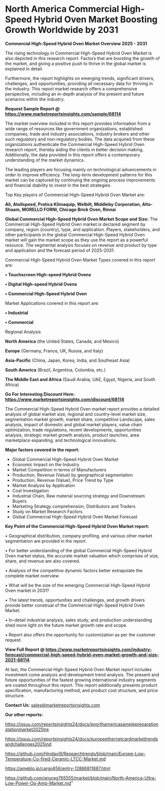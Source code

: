 # North America Commercial High-Speed Hybrid Oven Market Boosting Growth Worldwide by 2031

<Strong> Commercial High-Speed Hybrid Oven Market Overview 2025 - 2031</strong>

The rising technology in Commercial High-Speed Hybrid Oven Market is also depicted in this research report. Factors that are boosting the growth of the market, and giving a positive push to thrive in the global market is explained in detail.

Furthermore, the report highlights on emerging trends, significant drivers, challenges, and opportunities, providing all necessary data for thriving in the industry. This report market research offers a comprehensive perspective, including an in-depth analysis of the present and future scenarios within the industry.

<strong>Request Sample Report @ <a href=https://www.marketreportsinsights.com/sample/68114>https://www.marketreportsinsights.com/sample/68114</a></strong>

The market overview included in this report provides information from a wide range of resources like government organizations, established companies, trade and industry associations, industry brokers and other such regulatory and non-regulatory bodies. The data acquired from these organizations authenticate the Commercial High-Speed Hybrid Oven research report, thereby aiding the clients in better decision making. Additionally, the data provided in this report offers a contemporary understanding of the market dynamics.

The leading players are focusing mainly on technological advancements in order to improve efficiency. The long-term development patterns for this market can be captured by continuing the ongoing process improvements and financial stability to invest in the best strategies.

Top Key players of Commercial High-Speed Hybrid Oven Market are:

<strong>Ali, Atollspeed, Pratica Klimaquip, Welbilt, Middleby Corporation, Alto-Shaam, MORELLO FORNI, Chicago Brick Oven, Rinnai</strong>

<strong><b>Global Commercial High-Speed Hybrid Oven Market Scope and Size:</b></strong>
The Commercial High-Speed Hybrid Oven market is declared segment by company, region (country), type, and application. Players, stakeholders, and other participants in the global Commercial High-Speed Hybrid Oven market will gain the market scope as they use the report as a powerful resource. The segmental analysis focuses on revenue and product by type and application and the forecast period of 2025-2031.

Commercial High-Speed Hybrid Oven Market Types covered in this report are:

<strong>• Touchscreen High-speed Hybrid Ovens

• Digital High-speed Hybrid Ovens

• Commercial High-Speed Hybrid Oven</strong>

Market Applications covered in this report are:

<strong>• Industrial

• Commercial</strong> 

Regional Analysis

<strong>North America</strong> (the United States, Canada, and Mexico)

<strong>Europe</strong> (Germany, France, UK, Russia, and Italy)

<strong>Asia-Pacific</strong> (China, Japan, Korea, India, and Southeast Asia)

<strong>South America</strong> (Brazil, Argentina, Colombia, etc.)

<strong>The Middle East and Africa</strong> (Saudi Arabia, UAE, Egypt, Nigeria, and South Africa)

<strong>Go For Interesting Discount Here: <a href=https://www.marketreportsinsights.com/discount/68114>https://www.marketreportsinsights.com/discount/68114</a></strong>

The Commercial High-Speed Hybrid Oven market report provides a detailed analysis of global market size, regional and country-level market size, segmentation market growth, market share, competitive Landscape, sales analysis, impact of domestic and global market players, value chain optimization, trade regulations, recent developments, opportunities analysis, strategic market growth analysis, product launches, area marketplace expanding, and technological innovations.

<strong><b>Major factors covered in the report:</b></strong>
<ul>
  <li>Global Commercial High-Speed Hybrid Oven Market </li>
  <li>Economic Impact on the Industry</li>
  <li>Market Competition in terms of Manufacturers</li>
  <li>Production, Revenue (Value) by geographical segmentation</li>
  <li>Production, Revenue (Value), Price Trend by Type</li>
  <li>Market Analysis by Application</li>
  <li>Cost Investigation</li>
  <li>Industrial Chain, Raw material sourcing strategy and Downstream Buyers</li>
  <li>Marketing Strategy comprehension, Distributors and Traders</li>
  <li>Study on Market Research Factors</li>
  <li>Global Commercial High-Speed Hybrid Oven Market Forecast</li>
</ul>

<strong><b>Key Point of the Commercial High-Speed Hybrid Oven Market report:</b></strong>

• Geographical distribution, company profiling, and various other market segmentation are provided in the report.

• For better understanding of the global Commercial High-Speed Hybrid Oven market status, the accurate market valuation which comprises of size, share, and revenue are also covered.

• Analysis of the competitive dynamic factors better extrapolate the complete market overview

• What will be the size of the emerging Commercial High-Speed Hybrid Oven market in 2031?

• The latest trends, opportunities and challenges, and growth drivers provide better construal of the Commercial High-Speed Hybrid Oven Market.

• In-detail industrial analysis, sales study, and production understanding shed more light on the future market growth rate and scope.

• Report also offers the opportunity for customization as per the customer request.

<strong><b>View Full Report @ <a href=https://www.marketreportsinsights.com/industry-forecast/commercial-high-speed-hybrid-oven-market-growth-and-size-2021-68114>https://www.marketreportsinsights.com/industry-forecast/commercial-high-speed-hybrid-oven-market-growth-and-size-2021-68114</a></b></strong>


At last, the Commercial High-Speed Hybrid Oven Market report includes investment come analysis and development trend analysis. The present and future opportunities of the fastest growing international industry segments are coated throughout this report. This report additionally presents product specification, manufacturing method, and product cost structure, and price structure.

<strong>Contact Us:</strong>
sales@marketreportsinsights.com

<strong>Our other reports:</strong>

<a href=https://issuu.com/reportsinsights24/docs/pnorthamericasamplepreparationstationmarket2025tre>https://issuu.com/reportsinsights24/docs/pnorthamericasamplepreparationstationmarket2025tre</a>

<a href=https://issuu.com/reportsinsights24/docs/europeethernetcardmarkettrendsandchallenges2025ind>https://issuu.com/reportsinsights24/docs/europeethernetcardmarkettrendsandchallenges2025ind</a>

<a href=https://github.com/Hindavi9/Researchtrends/blob/main/Europe-Low-Temperature-Co-fired-Ceramic-LTCC-Market.md>https://github.com/Hindavi9/Researchtrends/blob/main/Europe-Low-Temperature-Co-fired-Ceramic-LTCC-Market.md</a>

<a href=https://ameblo.jp/cargo656/entry-12886811887.html>https://ameblo.jp/cargo656/entry-12886811887.html</a>

<a href=https://github.com/anurag765555/market/blob/main/North-America-Ultra-Low-Power-Op-Amp-Market.md>https://github.com/anurag765555/market/blob/main/North-America-Ultra-Low-Power-Op-Amp-Market.md</a>"
